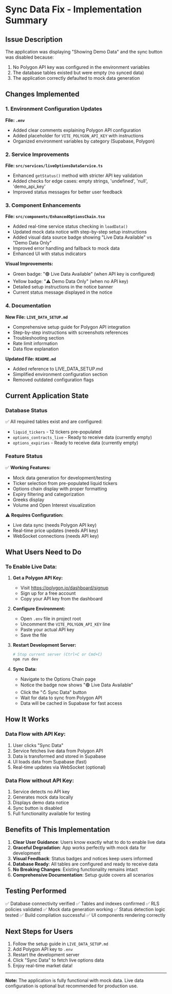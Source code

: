 # Sync Data Fix - Implementation Summary

## Issue Description

The application was displaying "Showing Demo Data" and the sync button was disabled because:
1. No Polygon API key was configured in the environment variables
2. The database tables existed but were empty (no synced data)
3. The application correctly defaulted to mock data generation

## Changes Implemented

### 1. Environment Configuration Updates

**File: `.env`**
- Added clear comments explaining Polygon API configuration
- Added placeholder for `VITE_POLYGON_API_KEY` with instructions
- Organized environment variables by category (Supabase, Polygon)

### 2. Service Improvements

**File: `src/services/liveOptionsDataService.ts`**
- Enhanced `getStatus()` method with stricter API key validation
- Added checks for edge cases: empty strings, 'undefined', 'null', 'demo_api_key'
- Improved status messages for better user feedback

### 3. Component Enhancements

**File: `src/components/EnhancedOptionsChain.tsx`**
- Added real-time service status checking in `loadData()`
- Updated mock data notice with step-by-step setup instructions
- Added visual data source badge showing "Live Data Available" vs "Demo Data Only"
- Improved error handling and fallback to mock data
- Enhanced UI with status indicators

**Visual Improvements:**
- Green badge: "🟢 Live Data Available" (when API key is configured)
- Yellow badge: "⚠️ Demo Data Only" (when no API key)
- Detailed setup instructions in the notice banner
- Current status message displayed in the notice

### 4. Documentation

**New File: `LIVE_DATA_SETUP.md`**
- Comprehensive setup guide for Polygon API integration
- Step-by-step instructions with screenshots references
- Troubleshooting section
- Rate limit information
- Data flow explanation

**Updated File: `README.md`**
- Added reference to LIVE_DATA_SETUP.md
- Simplified environment configuration section
- Removed outdated configuration flags

## Current Application State

### Database Status
✅ All required tables exist and are configured:
- `liquid_tickers` - 12 tickers pre-populated
- `options_contracts_live` - Ready to receive data (currently empty)
- `options_expiries` - Ready to receive data (currently empty)

### Feature Status
✅ **Working Features:**
- Mock data generation for development/testing
- Ticker selection from pre-populated liquid tickers
- Options chain display with proper formatting
- Expiry filtering and categorization
- Greeks display
- Volume and Open Interest visualization

⚠️ **Requires Configuration:**
- Live data sync (needs Polygon API key)
- Real-time price updates (needs API key)
- WebSocket connections (needs API key)

## What Users Need to Do

### To Enable Live Data:

1. **Get a Polygon API Key:**
   - Visit https://polygon.io/dashboard/signup
   - Sign up for a free account
   - Copy your API key from the dashboard

2. **Configure Environment:**
   - Open `.env` file in project root
   - Uncomment the `VITE_POLYGON_API_KEY` line
   - Paste your actual API key
   - Save the file

3. **Restart Development Server:**
   ```bash
   # Stop current server (Ctrl+C or Cmd+C)
   npm run dev
   ```

4. **Sync Data:**
   - Navigate to the Options Chain page
   - Notice the badge now shows "🟢 Live Data Available"
   - Click the "↻ Sync Data" button
   - Wait for data to sync from Polygon API
   - Data will be cached in Supabase for fast access

## How It Works

### Data Flow with API Key:
1. User clicks "Sync Data"
2. Service fetches live data from Polygon API
3. Data is transformed and stored in Supabase
4. UI loads data from Supabase (fast)
5. Real-time updates via WebSocket (optional)

### Data Flow without API Key:
1. Service detects no API key
2. Generates mock data locally
3. Displays demo data notice
4. Sync button is disabled
5. Full functionality available for testing

## Benefits of This Implementation

1. **Clear User Guidance**: Users know exactly what to do to enable live data
2. **Graceful Degradation**: App works perfectly with mock data for development
3. **Visual Feedback**: Status badges and notices keep users informed
4. **Database Ready**: All tables are configured and ready to receive data
5. **No Breaking Changes**: Existing functionality remains intact
6. **Comprehensive Documentation**: Setup guide covers all scenarios

## Testing Performed

✅ Database connectivity verified
✅ Tables and indexes confirmed
✅ RLS policies validated
✅ Mock data generation working
✅ Status detection logic tested
✅ Build compilation successful
✅ UI components rendering correctly

## Next Steps for Users

1. Follow the setup guide in `LIVE_DATA_SETUP.md`
2. Add Polygon API key to `.env`
3. Restart the development server
4. Click "Sync Data" to fetch live options data
5. Enjoy real-time market data!

---

**Note:** The application is fully functional with mock data. Live data configuration is optional but recommended for production use.
